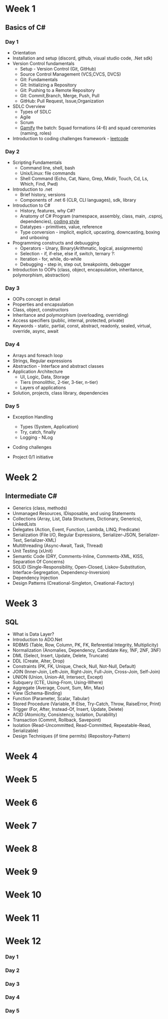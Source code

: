 # Week 1
## Basics of C# 
### Day 1
- Orientation
- Installation and setup (discord, github, visual studio code, .Net sdk)
- Version Control fundamentals 
    - Setup - Version Control (Git, GitHub)
    - Source Control Management (VCS,CVCS, DVCS)
    - Git: Fundamentals
    - Git: Initializing a Repository
    - Git: Pushing to a Remote Repository
    - Git: Commit,Branch, Merge, Push, Pull
    - GitHub: Pull Request, Issue,Organization
- SDLC Overview
    - Types of SDLC
    - Agile
    - Scrum
    - [Gamify](https://teams.microsoft.com/l/entity/com.microsoft.teamspace.tab.wiki/tab::e4341713-8a06-4eab-aee6-45e46fcd77e9?context=%7B%22subEntityId%22%3A%22%7B%5C%22pageId%5C%22%3A29%2C%5C%22origin%5C%22%3A2%7D%22%2C%22channelId%22%3A%2219%3A0c30538c19064b029a1add5fdc93613f%40thread.tacv2%22%7D&tenantId=6b63e28a-a8f9-47b5-aa40-97e231215164) the batch: Squad formations (4-6) and squad ceremonies (naming, roles)
- Introduction to coding challenges framework - [leetcode](https://leetcode.com/)
### Day 2
- Scripting Fundamentals
    - Command line, shell, bash
    - Unix/Linux: file commands
    - Shell Command (Echo, Cat, Nano, Grep, Mkdir, Touch, Cd, Ls, Which, Find, Pwd)
- Introduction to .net
    - Brief history, versions
    - Components of .net 6 (CLR, CLI languages), sdk, library
- Introduction to C#
    - History, features, why C#?
    - Anatomy of C# Program (namespace, assembly, class, main, .csproj, dependencies), [coding style](https://learn.microsoft.com/en-us/dotnet/csharp/fundamentals/coding-style/coding-conventions)
    - Datatypes - primitives, value, reference
    - Type conversion - implicit, explicit, upcasting, downcasting, boxing and unboxing
- Programming constructs and debuugging
    - Operators - Unary, Binary(Arithmatic, logical, assignments)
    - Selection - if, if-else, else if, switch, ternary ?:
    - Iteration - for, while, do-while
    - Debugging - step in, step out, breakpoints, debugger
- Introduction to OOPs (class, object, encapsulation, inheritance, polymorphism, abstraction)
### Day 3
- OOPs concept in detail
- Properties and encapsulation
- Class, object, constructors
- Inheritance and polymorphism (overloading, overriding)
- Access specifiers (public, internal, protected, private)
- Keywords - static, partial, const, abstract, readonly, sealed, virtual, override, async, await
### Day 4
- Arrays and foreach loop
- Strings, Regular expressions
- Abstraction - Interface and abstract classes
- Application Architecture
    - UI, Logic, Data, Storage
    - Tiers (monolithic, 2-tier, 3-tier, n-tier)
    - Layers of applications
- Solution, projects, class library, dependencies
### Day 5
- Exception Handling
    - Types (System, Application)
    - Try, catch, finally
    - Logging - NLog

- Coding challenges
- Project 0/1 initiative
# Week 2
## Intermediate C#
- Generics (class, methods)
- Unmanaged Resources, IDisposable, and using Statements
- Collections (Array, List, Data Structures, Dictionary, Generics), LinkedLists
- Delegates (Action, Event, Function, Lambda, LINQ, Predicate)
- Serialization (File I/O, Regular Expressions, Serializer-JSON, Serializer-Text, Serializer-XML)
- Multithreading (Async-Await, Task, Thread)
- Unit Testing (xUnit)
- Semantic Code (DRY, Comments-Inline, Comments-XML, KISS, Separation Of Concerns)
- SOLID (Single-Responsibility, Open-Closed, Liskov-Substitution, Interface-Segregation, Dependency-Inversion)
- Dependency Injection
- Design Patterns (Creational-Singleton, Creational-Factory)
# Week 3
## SQL
- What is Data Layer?
- Introduction to ADO.Net
- RDBMS
(Table, Row, Column, PK, FK, Referential Integrity, Multiplicity)
- Normalization
(Anomalies, Dependency, Candidate Key, 1NF, 2NF, 3NF)
- DML
(Select, Insert, Update, Delete, Truncate)
- DDL
(Create, Alter, Drop)
- Constraints
(PK, FK, Unique, Check, Null, Not-Null, Default)
- JOIN
(Inner-Join, Left-Join, Right-Join, Full-Join, Cross-Join, Self-Join)
- UNION
(Union, Union-All, Intersect, Except)
- Subquery
(CTE, Using-From, Using-Where)
- Aggregate
(Average, Count, Sum, Min, Max)
- View
(Schema-Binding)
- Function
(Parameter, Scalar, Tabular)
- Stored Procedure
(Variable, If-Else, Try-Catch, Throw, RaiseError, Print)
- Trigger
(For, After, Instead-Of, Insert, Update, Delete)
- ACID
(Atomicity, Consistency, Isolation, Durability)
- Transaction
(Commit, Rollback, Savepoint)
- Isolation
(Read-Uncommitted, Read-Committed, Repeatable-Read, Serializable)
- Design Techniques (if time permits)
(Repository-Pattern)

# Week 4
# Week 5
# Week 6
# Week 7
# Week 8
# Week 9
# Week 10
# Week 11
# Week 12
### Day 1
### Day 2
### Day 3
### Day 4
### Day 5